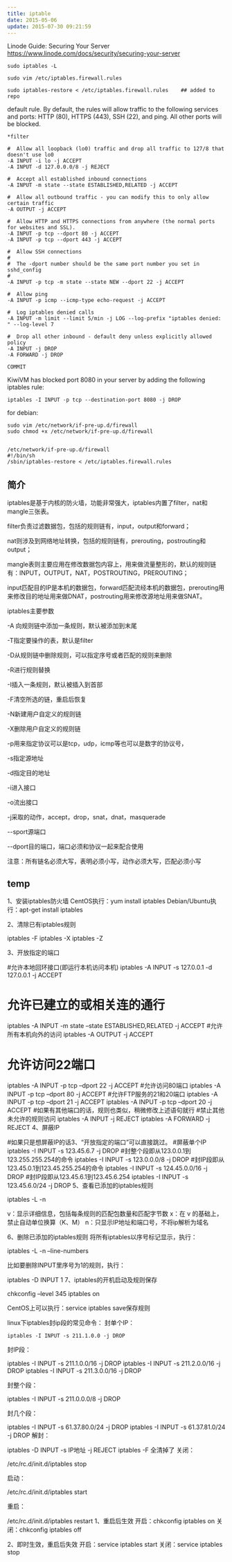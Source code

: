 ```yaml
---
title: iptable
date: 2015-05-06
update: 2015-07-30 09:21:59
---
```



Linode Guide: Securing Your Server
<https://www.linode.com/docs/security/securing-your-server>

    sudo iptables -L

    sudo vim /etc/iptables.firewall.rules

    sudo iptables-restore < /etc/iptables.firewall.rules    ## added to repo

default rule. By default, the rules will allow traffic to the following services and ports: HTTP (80), HTTPS (443), SSH (22), and ping. All other ports will be blocked.

    *filter
    
    #  Allow all loopback (lo0) traffic and drop all traffic to 127/8 that doesn't use lo0
    -A INPUT -i lo -j ACCEPT
    -A INPUT -d 127.0.0.0/8 -j REJECT
    
    #  Accept all established inbound connections
    -A INPUT -m state --state ESTABLISHED,RELATED -j ACCEPT
    
    #  Allow all outbound traffic - you can modify this to only allow certain traffic
    -A OUTPUT -j ACCEPT
    
    #  Allow HTTP and HTTPS connections from anywhere (the normal ports for websites and SSL).
    -A INPUT -p tcp --dport 80 -j ACCEPT
    -A INPUT -p tcp --dport 443 -j ACCEPT
    
    #  Allow SSH connections
    #
    #  The -dport number should be the same port number you set in sshd_config
    #
    -A INPUT -p tcp -m state --state NEW --dport 22 -j ACCEPT
    
    #  Allow ping
    -A INPUT -p icmp --icmp-type echo-request -j ACCEPT
    
    #  Log iptables denied calls
    -A INPUT -m limit --limit 5/min -j LOG --log-prefix "iptables denied: " --log-level 7
    
    #  Drop all other inbound - default deny unless explicitly allowed policy
    -A INPUT -j DROP
    -A FORWARD -j DROP
    
    COMMIT


 KiwiVM has blocked port 8080 in your server by adding the following iptables rule:

    iptables -I INPUT -p tcp --destination-port 8080 -j DROP
	

for debian:

    sudo vim /etc/network/if-pre-up.d/firewall
    sudo chmod +x /etc/network/if-pre-up.d/firewall


    /etc/network/if-pre-up.d/firewall
    #!/bin/sh
    /sbin/iptables-restore < /etc/iptables.firewall.rules

## 简介

iptables是基于内核的防火墙，功能非常强大，iptables内置了filter，nat和mangle三张表。

filter负责过滤数据包，包括的规则链有，input，output和forward；

nat则涉及到网络地址转换，包括的规则链有，prerouting，postrouting和output；

mangle表则主要应用在修改数据包内容上，用来做流量整形的，默认的规则链有：INPUT，OUTPUT，NAT，POSTROUTING，PREROUTING；

input匹配目的IP是本机的数据包，forward匹配流经本机的数据包，prerouting用来修改目的地址用来做DNAT，postrouting用来修改源地址用来做SNAT。

iptables主要参数

-A 向规则链中添加一条规则，默认被添加到末尾

-T指定要操作的表，默认是filter

-D从规则链中删除规则，可以指定序号或者匹配的规则来删除

-R进行规则替换

-I插入一条规则，默认被插入到首部

-F清空所选的链，重启后恢复

-N新建用户自定义的规则链

-X删除用户自定义的规则链

-p用来指定协议可以是tcp，udp，icmp等也可以是数字的协议号，

-s指定源地址

-d指定目的地址

-i进入接口

-o流出接口

-j采取的动作，accept，drop，snat，dnat，masquerade

--sport源端口

--dport目的端口，端口必须和协议一起来配合使用

注意：所有链名必须大写，表明必须小写，动作必须大写，匹配必须小写


## temp

1、安装iptables防火墙
CentOS执行：yum install iptables
Debian/Ubuntu执行：apt-get install iptables

2、清除已有iptables规则
 

iptables -F
iptables -X
iptables -Z

3、开放指定的端口
 

#允许本地回环接口(即运行本机访问本机)
iptables -A INPUT -s 127.0.0.1 -d 127.0.0.1 -j ACCEPT
# 允许已建立的或相关连的通行
iptables -A INPUT -m state –state ESTABLISHED,RELATED -j ACCEPT
#允许所有本机向外的访问
iptables -A OUTPUT -j ACCEPT
# 允许访问22端口
iptables -A INPUT -p tcp –dport 22 -j ACCEPT
#允许访问80端口
iptables -A INPUT -p tcp –dport 80 -j ACCEPT
#允许FTP服务的21和20端口
iptables -A INPUT -p tcp –dport 21 -j ACCEPT
iptables -A INPUT -p tcp –dport 20 -j ACCEPT
#如果有其他端口的话，规则也类似，稍微修改上述语句就行
#禁止其他未允许的规则访问
iptables -A INPUT -j REJECT
iptables -A FORWARD -j REJECT
4、屏蔽IP
 

#如果只是想屏蔽IP的话3、“开放指定的端口”可以直接跳过。
#屏蔽单个IP
iptables -I INPUT -s 123.45.6.7 -j DROP
#封整个段即从123.0.0.1到123.255.255.254的命令
iptables -I INPUT -s 123.0.0.0/8 -j DROP
#封IP段即从123.45.0.1到123.45.255.254的命令
iptables -I INPUT -s 124.45.0.0/16 -j DROP
#封IP段即从123.45.6.1到123.45.6.254
iptables -I INPUT -s 123.45.6.0/24 -j DROP
5、查看已添加的iptables规则
 

iptables -L -n
 
v：显示详细信息，包括每条规则的匹配包数量和匹配字节数
x：在 v 的基础上，禁止自动单位换算（K、M）
n：只显示IP地址和端口号，不将ip解析为域名

6、删除已添加的iptables规则
 将所有iptables以序号标记显示，执行：
 

iptables -L -n –line-numbers
 
比如要删除INPUT里序号为1的规则，执行：
 

iptables -D INPUT 1
7、iptables的开机启动及规则保存
 

chkconfig –level 345 iptables on
 
CentOS上可以执行：service iptables save保存规则

linux下iptables封ip段的常见命令：
封单个IP：
    
    iptables -I INPUT -s 211.1.0.0 -j DROP

封IP段：
 

iptables -I INPUT -s 211.1.0.0/16 -j DROP
iptables -I INPUT -s 211.2.0.0/16 -j DROP
iptables -I INPUT -s 211.3.0.0/16 -j DROP

封整个段：
 
iptables -I INPUT -s 211.0.0.0/8 -j DROP

封几个段：
 

iptables -I INPUT -s 61.37.80.0/24 -j DROP
iptables -I INPUT -s 61.37.81.0/24 -j DROP
解封：
 

iptables -D INPUT -s IP地址 -j REJECT
iptables -F 全清掉了
关闭： 
 

/etc/rc.d/init.d/iptables stop
 
启动： 
 

/etc/rc.d/init.d/iptables start
 
重启：
 

/etc/rc.d/init.d/iptables restart
1、重启后生效
开启：chkconfig iptables on
关闭：chkconfig iptables off

2、即时生效，重启后失效
开启：service iptables start
关闭：service iptables stop
